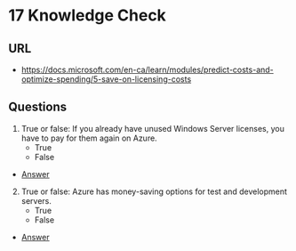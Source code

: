 # 17 Knowledge Check

## URL
* https://docs.microsoft.com/en-ca/learn/modules/predict-costs-and-optimize-spending/5-save-on-licensing-costs

## Questions
1) True or false: If you already have unused Windows Server licenses, you have to pay for them again on Azure.
    * True
    * False
* [Answer](https://i.imgur.com/1vJincv.png)
2) True or false: Azure has money-saving options for test and development servers.
    * True
    * False
* [Answer](https://i.imgur.com/Cb7UlMh.png)
